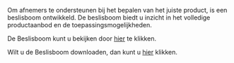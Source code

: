 Om afnemers te ondersteunen bij het bepalen van het juiste product, is een beslisboom ontwikkeld. 
De beslisboom biedt u inzicht in het volledige productaanbod en de toepassingsmogelijkheden.  
  
De Beslisboom kunt u bekijken door [hier](https://github.com/lvbag/BAG-API/blob/master/Beslisboom%20BAG%202.0%20producten/Beslisboom%20BAG%202.0%20producten.pdf) te klikken.  

Wilt u de Beslisboom downloaden, dan kunt u [hier](https://github.com/lvbag/BAG-API/blob/master/Beslisboom%20BAG%202.0%20producten/Beslisboom%20BAG%202.0%20producten.pdf) klikken.
